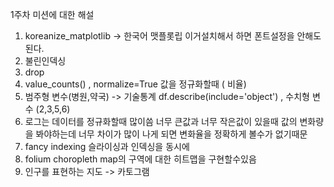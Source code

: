 
1주차 미션에 대한 해설

1. koreanize_matplotlib -> 한국어 맷플롯립 이거설치해서 하면 폰트설정을 안해도 된다.
2. 불린인덱싱
3. drop 
4. value_counts() , normalize=True 값을 정규화할때 ( 비율)
5. 범주형 변수(병원,약국) -> 기술통계 df.describe(include='object')
	, 수치형 변수 (2,3,5,6)
6.  로그는 데이터를 정규화할때 많이씀 너무 큰값과 너무 작은값이 있을때 값의 변화량을 봐야하는데 너무 차이가 많이 나게 되면 변화율을 정확하게 볼수가 없기때문
7. fancy indexing 슬라이싱과 인덱싱을 동시에
8. folium choropleth map의 구역에 대한 히트맵을 구현할수있음
9. 인구를 표현하는 지도 -> 카토그램